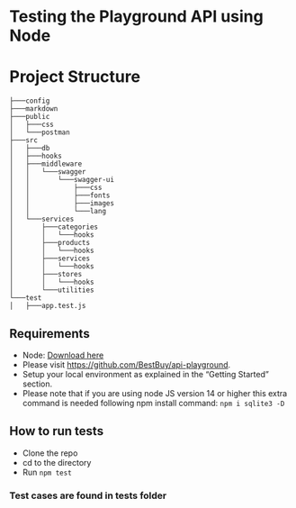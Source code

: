 # Testing the Playground API using Node

# Project Structure
```
├───config
├───markdown
├───public
│   ├───css
│   └───postman
├───src
│   ├───db
│   ├───hooks
│   ├───middleware
│   │   └───swagger
│   │       └───swagger-ui
│   │           ├───css
│   │           ├───fonts
│   │           ├───images
│   │           └───lang
│   └───services
│       ├───categories
│       │   └───hooks
│       ├───products
│       │   └───hooks
│       ├───services
│       │   └───hooks
│       ├───stores
│       │   └───hooks
│       └───utilities
└───test
│   ├───app.test.js
```

## Requirements
* Node: [Download here](https://nodejs.org/en/download/)
* Please visit https://github.com/BestBuy/api-playground.
* Setup your local environment as explained in the “Getting Started” section.
* Please note that if you are using node JS version 14 or higher this extra command is needed following npm install command: `npm i sqlite3 -D`

## How to run tests
* Clone the repo
* cd to the directory
* Run `npm test`

### Test cases are found in tests folder

